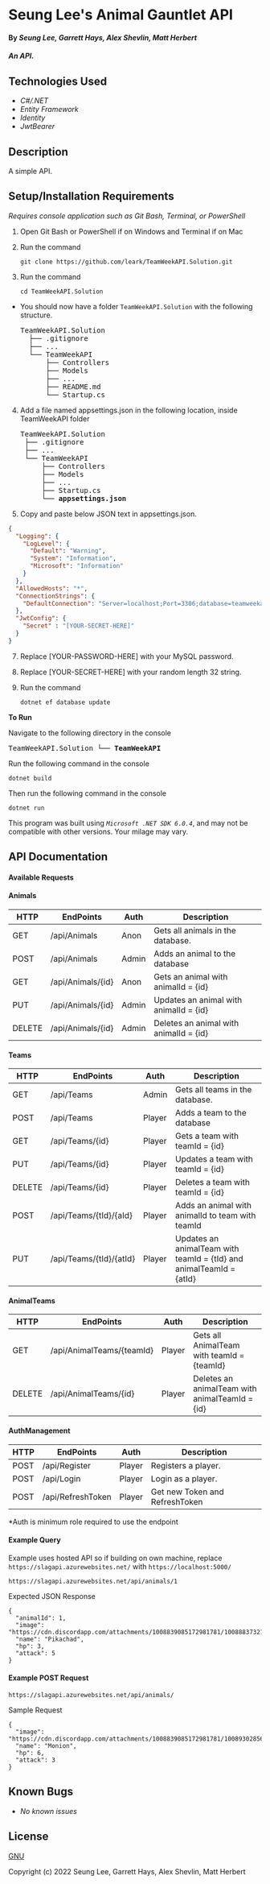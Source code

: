 # Seung Lee's Animal Gauntlet API

#### By _Seung Lee, Garrett Hays, Alex Shevlin, Matt Herbert_

#### _An API._

## Technologies Used

* _C#/.NET_
* _Entity Framework_
* _Identity_
* _JwtBearer_

## Description

A simple API.

## Setup/Installation Requirements
_Requires console application such as Git Bash, Terminal, or PowerShell_

1. Open Git Bash or PowerShell if on Windows and Terminal if on Mac
2. Run the command

    ``git clone https://github.com/leark/TeamWeekAPI.Solution.git``

3. Run the command

    ``cd TeamWeekAPI.Solution``

* You should now have a folder `TeamWeekAPI.Solution` with the following structure.
    <pre>TeamWeekAPI.Solution
    ├── .gitignore 
    ├── ... 
    └── TeamWeekAPI
        ├── Controllers
        ├── Models
        ├── ...
        ├── README.md
        └── Startup.cs</pre>

4. Add a file named appsettings.json in the following location, inside TeamWeekAPI folder 

    <pre>TeamWeekAPI.Solution
    ├── .gitignore 
    ├── ... 
    └── TeamWeekAPI
        ├── Controllers
        ├── Models
        ├── ...
        ├── Startup.cs
        └── <strong>appsettings.json</strong></pre>
      
5. Copy and paste below JSON text in appsettings.json.

```json
{
  "Logging": {
    "LogLevel": {
      "Default": "Warning",
      "System": "Information",
      "Microsoft": "Information"
    }
  },
  "AllowedHosts": "*",
  "ConnectionStrings": {
    "DefaultConnection": "Server=localhost;Port=3306;database=teamweekapi;uid=root;pwd=[YOUR-PASSWORD-HERE];"
  },
  "JwtConfig": {
    "Secret" : "[YOUR-SECRET-HERE]"
  }
}

```

7. Replace [YOUR-PASSWORD-HERE] with your MySQL password.

8. Replace [YOUR-SECRET-HERE] with your random length 32 string.

9. Run the command

    ```dotnet ef database update```


<strong>To Run</strong>

Navigate to the following directory in the console
    <pre>TeamWeekAPI.Solution
    └── <strong>TeamWeekAPI</strong></pre>

Run the following command in the console

  ``dotnet build``

Then run the following command in the console

  ``dotnet run``

This program was built using _`Microsoft .NET SDK 6.0.4`_, and may not be compatible with other versions. Your milage may vary.

## API Documentation
#### Available Requests

#### Animals
| HTTP   | EndPoints         | Auth  | Description                             |
| ------ | ----------------- | ----- | --------------------------------------- |
| GET    | /api/Animals      | Anon  | Gets all animals in the database.       |
| POST   | /api/Animals      | Admin | Adds an animal to the database          |
| GET    | /api/Animals/{id} | Anon  | Gets an animal with animalId = {id}     |
| PUT    | /api/Animals/{id} | Admin | Updates an animal with animalId = {id}  |
| DELETE | /api/Animals/{id} | Admin | Deletes an animal with animalId = {id}  |

#### Teams
| HTTP   | EndPoints                | Auth   | Description                                                          |
| ------ | ------------------------ | ------ | -------------------------------------------------------------------- |
| GET    | /api/Teams               | Admin  | Gets all teams in the database.                                      |
| POST   | /api/Teams               | Player | Adds a team to the database                                          |
| GET    | /api/Teams/{id}          | Player | Gets a team with teamId = {id}                                       |
| PUT    | /api/Teams/{id}          | Player | Updates a team with teamId = {id}                                    |
| DELETE | /api/Teams/{id}          | Player | Deletes a team with teamId = {id}                                    |
| POST   | /api/Teams/{tId}/{aId}   | Player | Adds an animal with animalId to team with teamId                     |
| PUT    | /api/Teams/{tId}/{atId}  | Player | Updates an animalTeam with teamId = {tId} and animalTeamId = {atId}  |

#### AnimalTeams
| HTTP   | EndPoints                  | Auth   | Description                                     |
| ------ | ---------------------------| ------ | ----------------------------------------------- |
| GET    | /api/AnimalTeams/{teamId}  | Player | Gets all AnimalTeam with teamId = {teamId}      |
| DELETE | /api/AnimalTeams/{id}      | Player | Deletes an animalTeam with animalTeamId = {id}  |

#### AuthManagement
| HTTP   | EndPoints         | Auth   | Description                        |
| ------ | ----------------- | ------ | ---------------------------------- |
| POST   | /api/Register     | Player | Registers a player.                |
| POST   | /api/Login        | Player | Login as a player.                 |
| POST   | /api/RefreshToken | Player | Get new Token and RefreshToken     |

*Auth is minimum role required to use the endpoint
#### Example Query
Example uses hosted API so if building on own machine, replace ```https://slagapi.azurewebsites.net/``` with ```https://localhost:5000/```
```
https://slagapi.azurewebsites.net/api/animals/1
```
Expected JSON Response
```
{
  "animalId": 1,
  "image": "https://cdn.discordapp.com/attachments/1008839085172981781/1008883732104626246/musclepikachu.png",
  "name": "Pikachad",
  "hp": 3,
  "attack": 5
}
```
#### Example POST Request
```
https://slagapi.azurewebsites.net/api/animals/
```
Sample Request
```
{
  "image": "https://cdn.discordapp.com/attachments/1008839085172981781/1008930285691351131/MonionNoBgZoom.png",
  "name": "Monion",
  "hp": 6,
  "attack": 3
}
```

## Known Bugs

* _No known issues_

## License

[GNU](/LICENSE)

Copyright (c) 2022 Seung Lee, Garrett Hays, Alex Shevlin, Matt Herbert